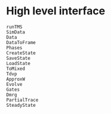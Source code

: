 # High level interface

```@docs
runTMS
SimData
Data
DataToFrame
Phases
CreateState
SaveState
LoadState
ToMixed
Tdvp
ApproxW
Evolve
Gates
Dmrg
PartialTrace
SteadyState
```